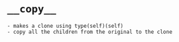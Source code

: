 # `__copy__`
    
    - makes a clone using type(self)(self)
    - copy all the children from the original to the clone


